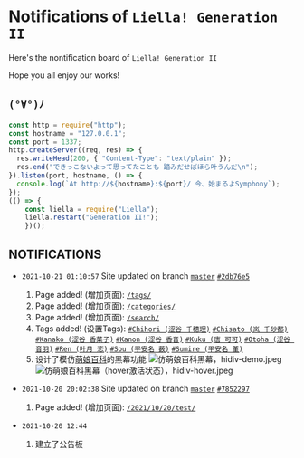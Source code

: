 # Notifications of `Liella! Generation II`

Here's the nontification board of `Liella! Generation II`

Hope you all enjoy our works!

## `(°∀°)ﾉ`

```js
const http = require("http");
const hostname = "127.0.0.1";
const port = 1337;
http.createServer((req, res) => {
  res.writeHead(200, { "Content-Type": "text/plain" });
  res.end("できっこないよって思ってたことも 踏みだせばほら叶うんだ\n");
}).listen(port, hostname, () => {
  console.log(`At http://${hostname}:${port}/ 今、始まるよSymphony`);
});
(() => {
    const liella = require("Liella");
    liella.restart("Generation II!");
    })();
```

## NOTIFICATIONS

* `2021-10-21 01:10:57` Site updated on branch [`master`](https://github.com/liella-gen2/liella-gen2.github.io/tree/master) [`#2db76e5`](https://github.com/liella-gen2/liella-gen2.github.io/commit/2db76e5c29e7658a5447714371b1de26027d6bd5)
  1. Page added! (增加页面): [`/tags/`](https://liella-gen2.github.io/tags/)
  2. Page added! (增加页面): [`/categories/`](https://liella-gen2.github.io/categories/)
  3. Page added! (增加页面): [`/search/`](https://liella-gen2.github.io/search/)
  4. Tags added! (设置Tags):
     [`#Chihori (涩谷 千穗理)`](https://liella-gen2.github.io/tags/Chihori-涩谷-千穗理/)
     [`#Chisato (岚 千砂都)`](https://liella-gen2.github.io/tags/Chisato-岚-千砂都/)
     [`#Kanako (涩谷 香菜子)`](https://liella-gen2.github.io/tags/Kanako-涩谷-香菜子/)
     [`#Kanon (涩谷 香音)`](https://liella-gen2.github.io/tags/Kanon-涩谷-香音/)
     [`#Kuku (唐 可可)`](https://liella-gen2.github.io/tags/Kuku-唐-可可/)
     [`#Otoha (涩谷 音羽)`](https://liella-gen2.github.io/tags/Otoha-涩谷-音羽/)
     [`#Ren (叶月 恋)`](https://liella-gen2.github.io/tags/Ren-叶月-恋/)
     [`#Sou (平安名 薮)`](https://liella-gen2.github.io/tags/Sou-平安名-薮/)
     [`#Sumire (平安名 堇)`](https://liella-gen2.github.io/tags/Sumire-平安名-堇/)
  5. 设计了模仿[萌娘百科](https://zh.moegirl.org.cn/)的黑幕功能
     ![仿萌娘百科黑幕，hidiv-demo.jpeg](https://github.com/liella-gen2/notifications/blob/main/hidiv-demo.jpeg?raw=true)
     ![仿萌娘百科黑幕（hover激活状态），hidiv-hover.jpeg](https://github.com/liella-gen2/notifications/blob/main/hidiv-hover.jpeg?raw=true)

* `2021-10-20 20:02:38` Site updated on branch [`master`](https://github.com/liella-gen2/liella-gen2.github.io/tree/master) [`#7852297`](https://github.com/liella-gen2/liella-gen2.github.io/commit/7852297ef2136acb77a023da8a2fb05585e9c638)
  1. Page added! (增加页面): [`/2021/10/20/test/`](https://liella-gen2.github.io/2021/10/20/test/)

* `2021-10-20 12:44`
  1. 建立了公告板
